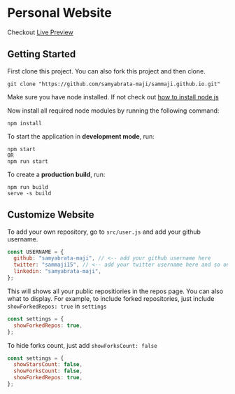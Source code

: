 # Personal Website

Checkout [Live Preview](https://sammaji.pages.dev)

## Getting Started

First clone this project. You can also fork this project and then clone.

```
git clone "https://github.com/samyabrata-maji/sammaji.github.io.git"
```

Make sure you have node installed. If not check out [how to install node js](https://docs.npmjs.com/downloading-and-installing-node-js-and-npm)

Now install all required node modules by running the following command:

```
npm install
```
To start the application in **development mode**, run:
```
npm start
OR
npm run start
```

To create a **production build**, run:
```
npm run build
serve -s build
```


## Customize Website

To add your own repository, go to `src/user.js` and add your github username.

```javascript
const USERNAME = {
  github: "samyabrata-maji", // <-- add your github username here
  twitter: "sammaji15", // <-- add your twitter username here and so on...
  linkedin: "samyabrata-maji",
};
```

This will shows all your public repositiories in the repos page. You can also what to display. For example, to include forked repositories, just include `showForkedRepos: true` in `settings`

```javascript
const settings = {
  showForkedRepos: true,
};
```

To hide forks count, just add `showForksCount: false`

```javascript
const settings = {
  showStarsCount: false,
  showForksCount: false,
  showForkedRepos: true,
};
```
